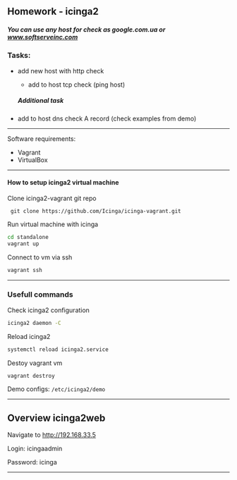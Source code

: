 ## Homework -  icinga2

##### You can use any host for check as google.com.ua or www.softserveinc.com

###  Tasks:

* add new host with http check

  * add to host tcp check (ping host)

  

  ##### Additional task 

* add to host dns check A record (check examples from demo)

___

Software requirements:

- Vagrant
- VirtualBox

___

#### How to setup icinga2 virtual machine

Clone icinga2-vagrant git repo

``` git clone https://github.com/Icinga/icinga-vagrant.git```

Run virtual machine with icinga

```bash
cd standalone
vagrant up
```

Connect to vm via ssh

```bash
vagrant ssh
```

___

### Usefull commands

Check icinga2 configuration 

```bash
icinga2 daemon -C
```

Reload icinga2

```bash
systemctl reload icinga2.service
```

Destoy vagrant vm

```bash
vagrant destroy
```

Demo configs: `/etc/icinga2/demo`

____

## Overview icinga2web

Navigate to http://192.168.33.5

Login: icingaadmin

Password: icinga

______





